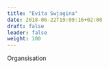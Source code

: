 ```yaml
---
title: "Evita Swjagina"
date: 2018-06-22T19:09:16+02:00
draft: false
leader: false
weight: 100
---
```


Organsisation
